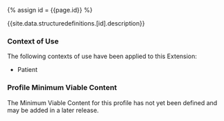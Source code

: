
{% assign id = {{page.id}} %}

{{site.data.structuredefinitions.[id].description}}

### Context of Use ###
The following contexts of use have been applied to this Extension:

- Patient

### Profile Minimum Viable Content ###

The Minimum Viable Content for this profile has not yet been defined and may be added in a later release.